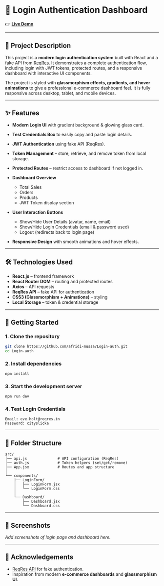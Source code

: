 # 🔐 Login Authentication Dashboard

👉 **[Live Demo](https://your-demo-link-here.com)**

---

## 📌 Project Description

This project is a **modern login authentication system** built with React and a fake API from [ReqRes](https://reqres.in/). It demonstrates a complete authentication flow, including login with JWT tokens, protected routes, and a responsive dashboard with interactive UI components.

The project is styled with **glassmorphism effects, gradients, and hover animations** to give a professional e-commerce dashboard feel. It is fully responsive across desktop, tablet, and mobile devices.

---

## ✨ Features

* **Modern Login UI** with gradient background & glowing glass card.
* **Test Credentials Box** to easily copy and paste login details.
* **JWT Authentication** using fake API (ReqRes).
* **Token Management** – store, retrieve, and remove token from local storage.
* **Protected Routes** – restrict access to dashboard if not logged in.
* **Dashboard Overview**

  * Total Sales
  * Orders
  * Products
  * JWT Token display section
* **User Interaction Buttons**

  * Show/Hide User Details (avatar, name, email)
  * Show/Hide Login Credentials (email & password used)
  * Logout (redirects back to login page)
* **Responsive Design** with smooth animations and hover effects.

---

## 🛠️ Technologies Used

* **React.js** – frontend framework
* **React Router DOM** – routing and protected routes
* **Axios** – API requests
* **ReqRes API** – fake API for authentication
* **CSS3 (Glassmorphism + Animations)** – styling
* **Local Storage** – token & credential storage

---

## 🚀 Getting Started

### 1. Clone the repository

```bash
git clone https://github.com/afridi-mussa/Login-auth.git
cd Login-auth
```

### 2. Install dependencies

```bash
npm install
```

### 3. Start the development server

```bash
npm run dev
```

### 4. Test Login Credentials

```text
Email: eve.holt@reqres.in
Password: cityslicka
```

---

## 📂 Folder Structure

```
src/
│── api.js              # API configuration (ReqRes)
│── auth.js             # Token helpers (set/get/remove)
│── App.jsx             # Routes and app structure
│
└── components/
    ├── LoginForm/
    │   ├── LoginForm.jsx
    │   └── LoginForm.css
    │
    └── Dashboard/
        ├── Dashboard.jsx
        └── Dashboard.css
```

---

## 📸 Screenshots

*Add screenshots of login page and dashboard here.*

---

## 🙌 Acknowledgements

* [ReqRes API](https://reqres.in/) for fake authentication.
* Inspiration from modern **e-commerce dashboards** and **glassmorphism UI**.
